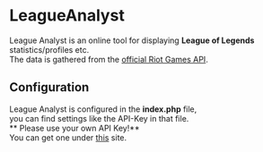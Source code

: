 # LeagueAnalyst
League Analyst is an online tool for displaying **League of Legends** statistics/profiles etc.  
The data is gathered from the [official Riot Games API](https://developer.riotgames.com).  
  
## Configuration
League Analyst is configured in the **index.php** file,  
you can find settings like the API-Key in that file.  
** Please use your own API Key!**  
You can get one under [this](https://developer.riotgames.com/sign-in) site.  